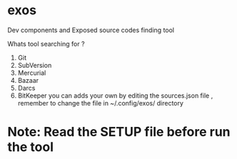 # exos
Dev components and Exposed source codes finding tool

Whats tool searching for ?
  1. Git
  2. SubVersion
  3. Mercurial
  4. Bazaar
  5. Darcs
  6. BitKeeper
  you can adds your own by editing the sources.json file , remember to change the file in ~/.config/exos/ directory
  
# Note: Read the SETUP file before run the tool
